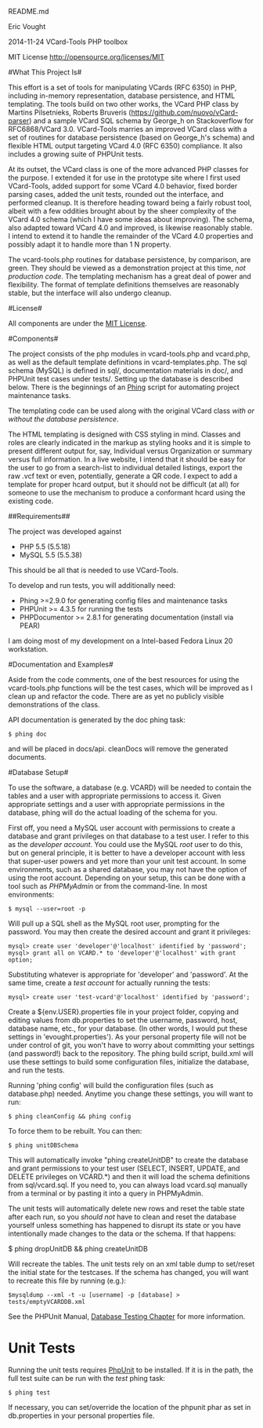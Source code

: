 README.md

Eric Vought

2014-11-24 VCard-Tools PHP toolbox

MIT License http://opensource.org/licenses/MIT

#What This Project Is#

This effort is a set of tools for manipulating VCards (RFC 6350) in PHP, including in-memory representation, database persistence, and HTML templating. The tools build on two other works, the VCard PHP class by Martins Pilsetnieks, Roberts Bruveris (https://github.com/nuovo/vCard-parser) and a sample VCard SQL schema by George_h on Stackoverflow for RFC6868/VCard 3.0. VCard-Tools marries an improved VCard class with a set of routines for database persistence (based on George_h's schema) and flexible HTML output targeting VCard 4.0 (RFC 6350) compliance. It also includes a growing suite of PHPUnit tests.

At its outset, the VCard class is one of the more advanced PHP classes for the purpose. I extended it for use in the prototype site where I first used VCard-Tools, added support for some VCard 4.0 behavior, fixed border parsing cases, added the unit tests, rounded out the interface, and performed cleanup. It is therefore heading toward being a fairly robust tool, albeit with a few oddities brought about by the sheer complexity of the VCard 4.0 schema (which I have some ideas about improving). The schema, also adapted toward VCard 4.0 and improved, is likewise reasonably stable. I intend to extend it to handle the remainder of the VCard 4.0 properties and possibly adapt it to handle more than 1 N property.

The vcard-tools.php routines for database persistence, by comparison, are green. They should be viewed as a demonstration project at this time, *not production code*. The templating mechanism has a great deal of power and flexibility. The format of template definitions themselves are reasonably stable, but the interface will also undergo cleanup.

#License#

All components are under the [MIT License](license.txt).

#Components#

The project consists of the php modules in vcard-tools.php and vcard.php, as well as the default template definitions in vcard-templates.php. The sql schema (MySQL) is defined in sql/, documentation materials in doc/, and PHPUnit test cases under tests/. Setting up the database is described below. There is the beginnings of an [Phing](http://www.phing.info/) script for automating project maintenance tasks.

The templating code can be used along with the original VCard class *with or without the database persistence*.

The HTML templating is designed with CSS styling in mind. Classes and roles are clearly indicated in the markup as styling hooks and it is simple to present different output for, say, Individual versus Organization or summary versus full information. In a live website, I intend that it should be easy for the user to go from a search-list to individual detailed listings, export the raw .vcf text or even, potentially, generate a QR code. I expect to add a template for proper hcard output, but it should not be difficult (at all) for someone to use the mechanism to produce a conformant hcard using the existing code.

##Requirements##

The project was developed against
* PHP 5.5 (5.5.18)
* MySQL 5.5 (5.5.38)

This should be all that is needed to use VCard-Tools.

To develop and run tests, you will additionally need:

* Phing >=2.9.0 for generating config files and maintenance tasks
* PHPUnit >= 4.3.5 for running the tests
* PHPDocumentor >= 2.8.1 for generating documentation (install via PEAR)

I am doing most of my development on a Intel-based Fedora Linux 20 workstation.

#Documentation and Examples#

Aside from the code comments, one of the best resources for using the vcard-tools.php functions will be the test cases, which will be improved as I clean up and refactor the code. There are as yet no publicly visible demonstrations of the class.

API documentation is generated by the doc phing task:

    $ phing doc

and will be placed in docs/api. cleanDocs will remove the generated documents.

#Database Setup#

To use the software, a database (e.g. VCARD) will be needed to contain the tables and a user with appropriate permissions to access it. Given appropriate settings
and a user with appropriate permissions in the database, phing will do the actual
loading of the schema for you.

First off, you need a MySQL user account with permissions to create a database and
grant privileges on that database to a test user. I refer to this as the *developer account*. You could use the MySQL *root* user to do this, but on
general principle, it is better to have a developer account with less that super-user powers and yet more than your unit test account. In some environments, such as a shared database, you may not have the option of using the root account. Depending on your setup, this can be done with a tool such as *PHPMyAdmin* or from the command-line. In most environments:

    $ mysql --user=root -p

Will pull up a SQL shell as the MySQL root user, prompting for the password. You may then create the desired account and grant it privileges:

    mysql> create user 'developer'@'localhost' identified by 'password';
    mysql> grant all on VCARD.* to 'developer'@'localhost' with grant option;

Substituting whatever is appropriate for 'developer' and 'password'. At the same time, create a *test account* for actually running the tests:

    mysql> create user 'test-vcard'@'localhost' identified by 'password';

Create a ${env.USER}.properties file in your project folder, copying and editing
values from db.properties to set the username, password, host, database name, etc., for your database. (In other words, I would put these settings in 'evought.properties'). As your personal property file will not be under control of git, you won't have to worry about committing your settings (and password!) back to the repository. The phing build script, build.xml will use these settings
to build some configuration files, initialize the database, and run the tests.

Running 'phing config' will build the configuration files (such as database.php) needed. Anytime you change these settings, you will want to run:

    $ phing cleanConfig && phing config

To force them to be rebuilt. You can then:

    $ phing unitDBSchema

This will automatically invoke "phing createUnitDB" to create the database and
grant permissions to your test user (SELECT, INSERT, UPDATE, and DELETE privileges on VCARD.*) and then it will load the schema definitions from sql/vcard.sql. If you need to, you can always load vcard.sql manually from a terminal or by pasting it into a query in PHPMyAdmin.

The unit tests will automatically delete new rows and reset the table state after each run, so you *should not* have to clean and reset the database yourself unless something has happened to disrupt its state or you have intentionally made changes to the data or the schema. If that happens:

   $ phing dropUnitDB && phing createUnitDB

Will recreate the tables. The unit tests rely on an xml table dump to set/reset
the initial state for the testcases. If the schema has changed, you will want to recreate this file by running (e.g.):

    $mysqldump --xml -t -u [username] -p [database] > tests/emptyVCARDDB.xml

See the PHPUnit Manual, [Database Testing Chapter](https://phpunit.de/manual/current/en/database.html#database.available-implementations) for more information.

# Unit Tests #

Running the unit tests requires [PhpUnit](https://phpunit.de/) to be installed. If it is in the path, the full test suite can be run with the *test* phing task:

    $ phing test

If necessary, you can set/override the location of the phpunit phar as set in db.properties in your personal properties file.
